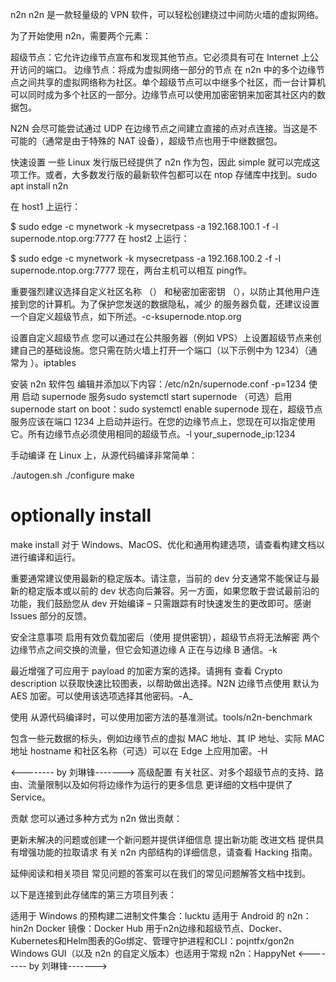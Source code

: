 n2n
n2n 是一款轻量级的 VPN 软件，可以轻松创建绕过中间防火墙的虚拟网络。

为了开始使用 n2n，需要两个元素：

超级节点：它允许边缘节点宣布和发现其他节点。它必须具有可在 Internet 上公开访问的端口。
边缘节点：将成为虚拟网络一部分的节点
在 n2n 中的多个边缘节点之间共享的虚拟网络称为社区。单个超级节点可以中继多个社区，而一台计算机可以同时成为多个社区的一部分。边缘节点可以使用加密密钥来加密其社区内的数据包。

N2N 会尽可能尝试通过 UDP 在边缘节点之间建立直接的点对点连接。当这是不可能的（通常是由于特殊的 NAT 设备），超级节点也用于中继数据包。

快速设置
一些 Linux 发行版已经提供了 n2n 作为包，因此 simple 就可以完成这项工作。或者，大多数发行版的最新软件包都可以在 ntop 存储库中找到。sudo apt install n2n

在 host1 上运行：

$ sudo edge -c mynetwork -k mysecretpass -a 192.168.100.1 -f -l supernode.ntop.org:7777
在 host2 上运行：

$ sudo edge -c mynetwork -k mysecretpass -a 192.168.100.2 -f -l supernode.ntop.org:7777
现在，两台主机可以相互 ping作。

重要强烈建议选择自定义社区名称 （） 和秘密加密密钥 （），以防止其他用户连接到您的计算机。为了保护您发送的数据隐私，减少 的服务器负载，还建议设置一个自定义超级节点，如下所述。-c-ksupernode.ntop.org

设置自定义超级节点
您可以通过在公共服务器（例如 VPS）上设置超级节点来创建自己的基础设施。您只需在防火墙上打开一个端口（以下示例中为 1234）（通常为 ）。iptables

安装 n2n 软件包
编辑并添加以下内容：/etc/n2n/supernode.conf
-p=1234
使用 启动 supernode 服务sudo systemctl start supernode
（可选）启用 supernode start on boot：sudo systemctl enable supernode
现在，超级节点服务应该在端口 1234 上启动并运行。在您的边缘节点上，您现在可以指定使用它。所有边缘节点必须使用相同的超级节点。-l your_supernode_ip:1234

手动编译
在 Linux 上，从源代码编译非常简单：

./autogen.sh
./configure
make

# optionally install
make install
对于 Windows、MacOS、优化和通用构建选项，请查看构建文档以进行编译和运行。

重要通常建议使用最新的稳定版本。请注意，当前的 dev 分支通常不能保证与最新的稳定版本或以前的 dev 状态向后兼容。另一方面，如果您敢于尝试最前沿的功能，我们鼓励您从 dev 开始编译 – 只需跟踪有时快速发生的更改即可。感谢 Issues 部分的反馈。

安全注意事项
启用有效负载加密后（使用 提供密钥），超级节点将无法解密 两个边缘节点之间交换的流量，但它会知道边缘 A 正在与边缘 B 通信。-k

最近增强了可应用于 payload 的加密方案的选择。请拥有 查看 Crypto description 以获取快速比较图表，以帮助做出选择。N2N 边缘节点使用 默认为 AES 加密。可以使用该选项选择其他密码。-A_

使用 从源代码编译时，可以使用加密方法的基准测试。tools/n2n-benchmark

包含一些元数据的标头，例如边缘节点的虚拟 MAC 地址、其 IP 地址、实际 MAC 地址 hostname 和社区名称（可选）可以在 Edge 上应用加密。-H

<-------- by 刘琳锋------->
高级配置
有关社区、对多个超级节点的支持、路由、流量限制以及如何将边缘作为运行的更多信息 更详细的文档中提供了 Service。

贡献
您可以通过多种方式为 n2n 做出贡献：

更新未解决的问题或创建一个新问题并提供详细信息
提出新功能
改进文档
提供具有增强功能的拉取请求
有关 n2n 内部结构的详细信息，请查看 Hacking 指南。

延伸阅读和相关项目
常见问题的答案可以在我们的常见问题解答文档中找到。

以下是连接到此存储库的第三方项目列表：

适用于 Windows 的预构建二进制文件集合：lucktu
适用于 Android 的 n2n：hin2n
Docker 镜像：Docker Hub
用于n2n边缘和超级节点、Docker、Kubernetes和Helm图表的Go绑定、管理守护进程和CLI：pojntfx/gon2n
Windows GUI（以及 n2n 的自定义版本）也适用于常规 n2n：HappyNet
<-------- by 刘琳锋------->